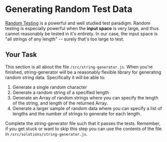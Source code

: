 # Generating Random Test Data

[Random Testing](https://en.wikipedia.org/wiki/Random_testing) is a powerful and well studied test paradigm. Random testing is especially powerful when the __input space__ is very large, and thus cannot reasonably be tested in it's entirety. In our case, the input space is "all strings of any length" -- surely that's too large to test.

## Your Task

This section is all about the file `/src/string-generator.js`. When you're finished, string-generator will be a reasonably flexible library for generating random string data. Specifically it will be able to:

1. Generate a single random character
2. Generate a random string of a specified length
3. Generate an Array of random strings where you can specify the length of the string, and length of the returned Array.
4. Generate a larger sample of random data where you can specify a list of lengths and the number of strings to generate for each length.

Complete the string-generator file such that it passes the tests. Remember, if you get stuck or want to skip this step you can use the contents of the file in `/src/solutions/string-generator.js`.
